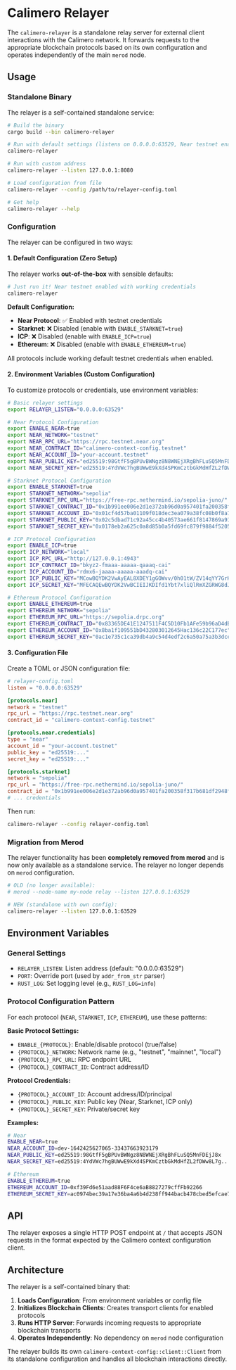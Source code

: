 # Calimero Relayer

The `calimero-relayer` is a standalone relay server for external client interactions with the Calimero network. It forwards requests to the appropriate blockchain protocols based on its own configuration and operates independently of the main `merod` node.

## Usage

### Standalone Binary

The relayer is a self-contained standalone service:

```bash
# Build the binary
cargo build --bin calimero-relayer

# Run with default settings (listens on 0.0.0.0:63529, Near testnet enabled with default credentials)
calimero-relayer

# Run with custom address
calimero-relayer --listen 127.0.0.1:8080

# Load configuration from file
calimero-relayer --config /path/to/relayer-config.toml

# Get help
calimero-relayer --help
```

### Configuration

The relayer can be configured in two ways:

#### 1. Default Configuration (Zero Setup)

The relayer works **out-of-the-box** with sensible defaults:

```bash
# Just run it! Near testnet enabled with working credentials
calimero-relayer
```

**Default Configuration:**
- **Near Protocol**: ✅ Enabled with testnet credentials
- **Starknet**: ❌ Disabled (enable with `ENABLE_STARKNET=true`)
- **ICP**: ❌ Disabled (enable with `ENABLE_ICP=true`)  
- **Ethereum**: ❌ Disabled (enable with `ENABLE_ETHEREUM=true`)

All protocols include working default testnet credentials when enabled.

#### 2. Environment Variables (Custom Configuration)

To customize protocols or credentials, use environment variables:

```bash
# Basic relayer settings
export RELAYER_LISTEN="0.0.0.0:63529"

# Near Protocol Configuration
export ENABLE_NEAR=true
export NEAR_NETWORK="testnet"
export NEAR_RPC_URL="https://rpc.testnet.near.org"
export NEAR_CONTRACT_ID="calimero-context-config.testnet"
export NEAR_ACCOUNT_ID="your-account.testnet"
export NEAR_PUBLIC_KEY="ed25519:98GtfF5gBPUvBWNgz8N8WNEjXRgBhFLuSQ5MnFDEjJ8x"
export NEAR_SECRET_KEY="ed25519:4YdVWc7hgBUWwE9kXd4SPKmCztbGkMdHfZL2fDWw8L7g..."

# Starknet Protocol Configuration
export ENABLE_STARKNET=true
export STARKNET_NETWORK="sepolia"
export STARKNET_RPC_URL="https://free-rpc.nethermind.io/sepolia-juno/"
export STARKNET_CONTRACT_ID="0x1b991ee006e2d1e372ab96d0a957401fa200358f317b681df2948f30e17c29c"
export STARKNET_ACCOUNT_ID="0x01cf4d57ba01109f018dec3ea079a38fc08b0f8a78eed0d4c5e5fb22928dbc8c"
export STARKNET_PUBLIC_KEY="0x02c5dbad71c92a45cc4b40573ae661f8147869a91d57b8d9b8f48c8af7f83159"
export STARKNET_SECRET_KEY="0x0178eb2a625c0a8d85b0a5fd69fc879f9884f5205ad9d1ba41db0d7d1a77950a"

# ICP Protocol Configuration
export ENABLE_ICP=true
export ICP_NETWORK="local"
export ICP_RPC_URL="http://127.0.0.1:4943"
export ICP_CONTRACT_ID="bkyz2-fmaaa-aaaaa-qaaaq-cai"
export ICP_ACCOUNT_ID="rdmx6-jaaaa-aaaaa-aaadq-cai"
export ICP_PUBLIC_KEY="MCowBQYDK2VwAyEAL8XDEY1gGOWvv/0h01tW/ZV14qYY7GrHJF3pZoNxmHE="
export ICP_SECRET_KEY="MFECAQEwBQYDK2VwBCIEIJKDIfd1Ybt7xliQlRmXZGRWG8dJ1Dl9qKGT0pOhMwPjaE30"

# Ethereum Protocol Configuration
export ENABLE_ETHEREUM=true
export ETHEREUM_NETWORK="sepolia"
export ETHEREUM_RPC_URL="https://sepolia.drpc.org"
export ETHEREUM_CONTRACT_ID="0x83365DE41E1247511F4C5D10Fb1AFe59b96aD4dB"
export ETHEREUM_ACCOUNT_ID="0x8ba1f109551bD432803012645Hac136c22C177ec"
export ETHEREUM_SECRET_KEY="0ac1e735c1ca39db4a9c54d4edf2c6a50a75a3b3dce1cd2a64e8f5a44d1e2d2c"
```

#### 3. Configuration File

Create a TOML or JSON configuration file:

```toml
# relayer-config.toml
listen = "0.0.0.0:63529"

[protocols.near]
network = "testnet"
rpc_url = "https://rpc.testnet.near.org"
contract_id = "calimero-context-config.testnet"

[protocols.near.credentials]
type = "near"
account_id = "your-account.testnet"
public_key = "ed25519:..."
secret_key = "ed25519:..."

[protocols.starknet]
network = "sepolia"
rpc_url = "https://free-rpc.nethermind.io/sepolia-juno/"
contract_id = "0x1b991ee006e2d1e372ab96d0a957401fa200358f317b681df2948f30e17c29c"
# ... credentials
```

Then run:
```bash
calimero-relayer --config relayer-config.toml
```

### Migration from Merod

The relayer functionality has been **completely removed from merod** and is now only available as a standalone service. The relayer no longer depends on `merod` configuration.

```bash
# OLD (no longer available):
# merod --node-name my-node relay --listen 127.0.0.1:63529

# NEW (standalone with own config):
calimero-relayer --listen 127.0.0.1:63529
```


## Environment Variables

### General Settings
- `RELAYER_LISTEN`: Listen address (default: "0.0.0.0:63529")
- `PORT`: Override port (used by `addr_from_str` parser)
- `RUST_LOG`: Set logging level (e.g., `RUST_LOG=info`)

### Protocol Configuration Pattern
For each protocol (`NEAR`, `STARKNET`, `ICP`, `ETHEREUM`), use these patterns:

**Basic Protocol Settings:**
- `ENABLE_{PROTOCOL}`: Enable/disable protocol (true/false)
- `{PROTOCOL}_NETWORK`: Network name (e.g., "testnet", "mainnet", "local")
- `{PROTOCOL}_RPC_URL`: RPC endpoint URL
- `{PROTOCOL}_CONTRACT_ID`: Contract address/ID

**Protocol Credentials:**
- `{PROTOCOL}_ACCOUNT_ID`: Account address/ID/principal
- `{PROTOCOL}_PUBLIC_KEY`: Public key (Near, Starknet, ICP only)
- `{PROTOCOL}_SECRET_KEY`: Private/secret key

**Examples:**
```bash
# Near
ENABLE_NEAR=true
NEAR_ACCOUNT_ID=dev-1642425627065-33437663923179
NEAR_PUBLIC_KEY=ed25519:98GtfF5gBPUvBWNgz8N8WNEjXRgBhFLuSQ5MnFDEjJ8x
NEAR_SECRET_KEY=ed25519:4YdVWc7hgBUWwE9kXd4SPKmCztbGkMdHfZL2fDWw8L7g...

# Ethereum  
ENABLE_ETHEREUM=true
ETHEREUM_ACCOUNT_ID=0xf39Fd6e51aad88F6F4ce6aB8827279cffFb92266
ETHEREUM_SECRET_KEY=ac0974bec39a17e36ba4a6b4d238ff944bacb478cbed5efcae784d7bf4f2ff80
```

## API

The relayer exposes a single HTTP POST endpoint at `/` that accepts JSON requests in the format expected by the Calimero context configuration client.

## Architecture

The relayer is a self-contained binary that:

1. **Loads Configuration**: From environment variables or config file
2. **Initializes Blockchain Clients**: Creates transport clients for enabled protocols
3. **Runs HTTP Server**: Forwards incoming requests to appropriate blockchain transports
4. **Operates Independently**: No dependency on `merod` node configuration

The relayer builds its own `calimero-context-config::client::Client` from its standalone configuration and handles all blockchain interactions directly.